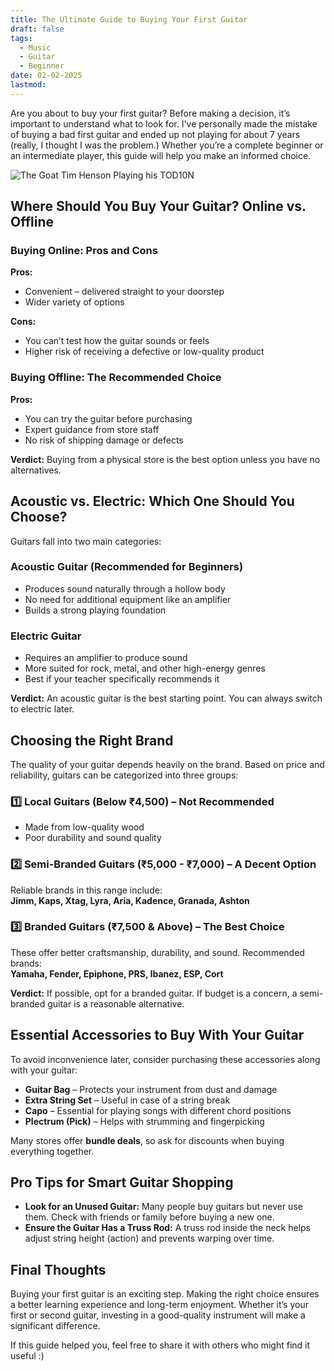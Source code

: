 ```yaml
---
title: The Ultimate Guide to Buying Your First Guitar
draft: false
tags:
  - Music
  - Guitar
  - Beginner
date: 02-02-2025
lastmod:
---
```

Are you about to buy your first guitar? Before making a decision, it’s important to understand what to look for. I've personally made the mistake of buying a bad first guitar and ended up not playing for about 7 years (really, I thought I was the problem.) Whether you’re a complete beginner or an intermediate player, this guide will help you make an informed choice.

![The Goat Tim Henson Playing his TOD10N](https://i.ytimg.com/vi/DSBBEDAGOTc/maxresdefault.jpg)

## **Where Should You Buy Your Guitar? Online vs. Offline**

### **Buying Online: Pros and Cons**

**Pros:**

- Convenient – delivered straight to your doorstep
- Wider variety of options

**Cons:**

- You can’t test how the guitar sounds or feels
- Higher risk of receiving a defective or low-quality product

### **Buying Offline: The Recommended Choice**

**Pros:**

- You can try the guitar before purchasing
- Expert guidance from store staff
- No risk of shipping damage or defects

**Verdict:** Buying from a physical store is the best option unless you have no alternatives.

## **Acoustic vs. Electric: Which One Should You Choose?**

Guitars fall into two main categories:

### **Acoustic Guitar (Recommended for Beginners)**

- Produces sound naturally through a hollow body
- No need for additional equipment like an amplifier
- Builds a strong playing foundation

### **Electric Guitar**

- Requires an amplifier to produce sound
- More suited for rock, metal, and other high-energy genres
- Best if your teacher specifically recommends it

**Verdict:** An acoustic guitar is the best starting point. You can always switch to electric later.

## **Choosing the Right Brand**

The quality of your guitar depends heavily on the brand. Based on price and reliability, guitars can be categorized into three groups:

### **1️⃣ Local Guitars (Below ₹4,500) – Not Recommended**

- Made from low-quality wood
- Poor durability and sound quality

### **2️⃣ Semi-Branded Guitars (₹5,000 - ₹7,000) – A Decent Option**

Reliable brands in this range include:  
**Jimm, Kaps, Xtag, Lyra, Aria, Kadence, Granada, Ashton**

### **3️⃣ Branded Guitars (₹7,500 & Above) – The Best Choice**

These offer better craftsmanship, durability, and sound. Recommended brands:  
**Yamaha, Fender, Epiphone, PRS, Ibanez, ESP, Cort**

**Verdict:** If possible, opt for a branded guitar. If budget is a concern, a semi-branded guitar is a reasonable alternative.

## **Essential Accessories to Buy With Your Guitar**

To avoid inconvenience later, consider purchasing these accessories along with your guitar:

- **Guitar Bag** – Protects your instrument from dust and damage
- **Extra String Set** – Useful in case of a string break
- **Capo** – Essential for playing songs with different chord positions
- **Plectrum (Pick)** – Helps with strumming and fingerpicking

Many stores offer **bundle deals**, so ask for discounts when buying everything together.

## **Pro Tips for Smart Guitar Shopping**

- **Look for an Unused Guitar:** Many people buy guitars but never use them. Check with friends or family before buying a new one.
- **Ensure the Guitar Has a Truss Rod:** A truss rod inside the neck helps adjust string height (action) and prevents warping over time.

## **Final Thoughts**

Buying your first guitar is an exciting step. Making the right choice ensures a better learning experience and long-term enjoyment. Whether it’s your first or second guitar, investing in a good-quality instrument will make a significant difference.

If this guide helped you, feel free to share it with others who might find it useful :)